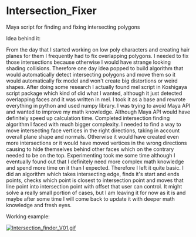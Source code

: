# Intersection_Fixer
Maya script for finding and fixing intersecting polygons

Idea behind it:

From the day that I started working on low poly characters and creating hair planes for them I frequently had to fix overlapping polygons. I needed to fix those intersections because otherwise I would have strange looking shading collisions. Therefore one day idea popped to build algorithm that would automatically detect intersecting polygons and move them so it would automatically fix model and won't create big distortions or weird shapes. 
After doing some research I actually found mel script in Koshigaya script package which kind of did what I wanted, although it just detected overlapping faces and it was written in mel. I took it as a base and rewrote everything in python and used numpy library. I was trying to avoid Maya API and wanted to improve my math knowledge. Although Maya API would have definitely speed up calculation time.
Completed intersection finding algorithm I faced with much bigger complexity. I needed to find a way to move intersecting face vertices in the right directions, taking in account overall plane shape and normals. Otherwise it would have created even more intersections or it would have moved vertices in the wrong directions causing to hide themselves behind other faces which on the contrary needed to be on the top. Experimenting took me some time although I eventually found out that I definitely need more complex math knowledge and spend more time on it than I expected. Therefore I left it quite basic. I did an algorithm which takes intersecting edge, finds it's start and ends points, checks which point is closest to intersection point and moves that line point into intersection point with offset that user can control. 
It might solve a really small portion of cases, but I am leaving it for now as it is and maybe after some time I will come back to update it with deeper math knowledge and fresh eyes.


Working example:

<a href="https://gifyu.com/image/QVf7"><img src="https://s7.gifyu.com/images/Intersection_finder_V01.gif" alt="Intersection_finder_V01.gif" border="0" /></a>

